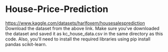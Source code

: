 # House-Price-Prediction

https://www.kaggle.com/datasets/harlfoxem/housesalesprediction
Download the dataset from the above link.
Make sure you've downloaded the dataset and saved it as kc_house_data.csv in the same directory as this code. Also, you'll need to install the required libraries using pip install pandas scikit-learn.
